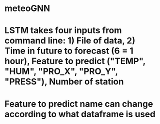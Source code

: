# meteoGNN
# LSTM takes four inputs from command line: 1) File of data, 2) Time in future to forecast (6 = 1 hour), Feature to predict ("TEMP", "HUM", "PRO_X", "PRO_Y", "PRESS"), Number of station
# Feature to predict name can change according to what dataframe is used

